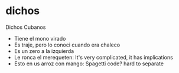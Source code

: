 # dichos
Dichos Cubanos

* Tiene el mono virado
* Es traje, pero lo conoci cuando era chaleco
* Es un zero a la izquierda
* Le ronca el merequeten: It's very complicated, it has implications
* Esto en us arroz con mango: Spagetti code? hard to separate

